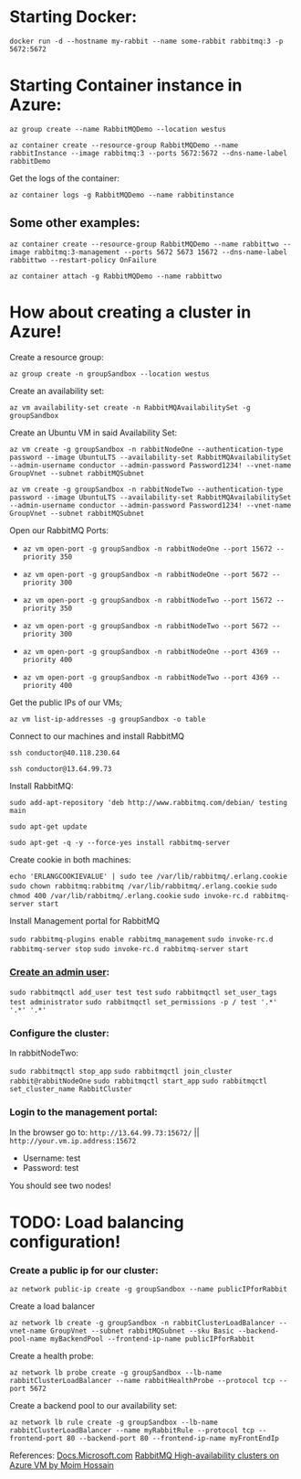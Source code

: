 
# Starting Docker: 

`docker run -d --hostname my-rabbit --name some-rabbit rabbitmq:3 -p 5672:5672` 

# Starting Container instance in Azure: 

`az group create --name RabbitMQDemo --location westus`

`az container create --resource-group RabbitMQDemo --name rabbitInstance --image rabbitmq:3 --ports 5672:5672 --dns-name-label rabbitDemo`

Get the logs of the container: 

`az container logs -g RabbitMQDemo --name rabbitinstance`


## Some other examples: 

`az container create --resource-group RabbitMQDemo --name rabbittwo --image rabbitmq:3-management --ports 5672 5673 15672 --dns-name-label rabbittwo --restart-policy OnFailure`

`az container attach -g RabbitMQDemo --name rabbittwo`



# How about creating a cluster in Azure!

Create a resource group: 

`az group create -n groupSandbox --location westus` 

Create an availability set: 

`az vm availability-set create -n RabbitMQAvailabilitySet -g groupSandbox`

Create an Ubuntu VM in said Availability Set: 

`az vm create -g groupSandbox -n rabbitNodeOne --authentication-type password --image UbuntuLTS --availability-set RabbitMQAvailabilitySet --admin-username conductor --admin-password Password1234! --vnet-name GroupVnet --subnet rabbitMQSubnet`

`az vm create -g groupSandbox -n rabbitNodeTwo --authentication-type password --image UbuntuLTS --availability-set RabbitMQAvailabilitySet --admin-username conductor --admin-password Password1234! --vnet-name GroupVnet --subnet rabbitMQSubnet`

Open our RabbitMQ Ports: 

- `az vm open-port -g groupSandbox -n rabbitNodeOne --port 15672 --priority 350`
- `az vm open-port -g groupSandbox -n rabbitNodeOne --port 5672 --priority 300`
- `az vm open-port -g groupSandbox -n rabbitNodeTwo --port 15672 --priority 350`
- `az vm open-port -g groupSandbox -n rabbitNodeTwo --port 5672 --priority 300`

- `az vm open-port -g groupSandbox -n rabbitNodeOne --port 4369 --priority 400`
- `az vm open-port -g groupSandbox -n rabbitNodeTwo --port 4369 --priority 400`

Get the public IPs of our VMs; 

`az vm list-ip-addresses -g groupSandbox -o table` 

Connect to our machines and install RabbitMQ

`ssh conductor@40.118.230.64`

`ssh conductor@13.64.99.73`

Install RabbitMQ: 

`sudo add-apt-repository 'deb http://www.rabbitmq.com/debian/ testing main`

`sudo apt-get update`

`sudo apt-get -q -y --force-yes install rabbitmq-server`

Create cookie in both machines: 

`echo 'ERLANGCOOKIEVALUE' | sudo tee /var/lib/rabbitmq/.erlang.cookie`
`sudo chown rabbitmq:rabbitmq /var/lib/rabbitmq/.erlang.cookie`
`sudo chmod 400 /var/lib/rabbitmq/.erlang.cookie`
`sudo invoke-rc.d rabbitmq-server start`

Install Management portal for RabbitMQ 

`sudo rabbitmq-plugins enable rabbitmq_management`
`sudo invoke-rc.d rabbitmq-server stop`
`sudo invoke-rc.d rabbitmq-server start`

### [Create an admin user](https://stackoverflow.com/questions/40436425/how-do-i-create-or-add-a-user-to-rabbitmq): 

`sudo rabbitmqctl add_user test test`
`sudo rabbitmqctl set_user_tags  test administrator`
`sudo rabbitmqctl set_permissions -p / test '.*' '.*' '.*'`

### Configure the cluster: 

In rabbitNodeTwo: 

`sudo rabbitmqctl stop_app`
`sudo rabbitmqctl join_cluster rabbit@rabbitNodeOne`
`sudo rabbitmqctl start_app`
`sudo rabbitmqctl set_cluster_name RabbitCluster`

### Login to the management portal: 

In the browser go to: 
`http://13.64.99.73:15672/` || `http://your.vm.ip.address:15672` 

- Username: test
- Password: test 

You should see two nodes! 


# TODO: Load balancing configuration! 

### Create a public ip for our cluster: 

`az network public-ip create -g groupSandbox --name publicIPforRabbit`

Create a load balancer 

`az network lb create -g groupSandbox -n rabbitClusterLoadBalancer --vnet-name GroupVnet --subnet rabbitMQSubnet --sku Basic --backend-pool-name myBackendPool --frontend-ip-name publicIPforRabbit`

Create a health probe: 

`az network lb probe create -g groupSandbox --lb-name rabbitClusterLoadBalancer --name rabbitHealthProbe --protocol tcp --port 5672`

Create a backend pool to our availability set: 

`az network lb rule create -g groupSandbox --lb-name rabbitClusterLoadBalancer --name myRabbitRule --protocol tcp --frontend-port 80 --backend-port 80 --frontend-ip-name myFrontEndIp`


References: 
[Docs.Microsoft.com](https://docs.microsoft.com/en-us/)
[RabbitMQ High-availability clusters on Azure VM by Moim Hossain](https://moimhossain.com/2015/01/23/rabbitmq-high-availability-clusters-on-azure-vm/)